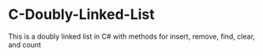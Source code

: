 # C-Doubly-Linked-List
This is a doubly linked list in C# with methods for insert, remove, find, clear, and count
